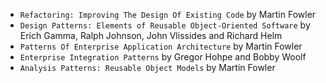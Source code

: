 * ```Refactoring: Improving The Design Of Existing Code``` by Martin Fowler
* ```Design Patterns: Elements of Reusable Object-Oriented Software``` by Erich Gamma, Ralph Johnson, John Vlissides and Richard Helm
* ```Patterns Of Enterprise Application Architecture``` by Martin Fowler
* ```Enterprise Integration Patterns``` by Gregor Hohpe and Bobby Woolf
* ```Analysis Patterns: Reusable Object Models``` by Martin Fowler
